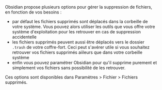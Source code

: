 Obsidian propose plusieurs options pour gérer la suppression de fichiers, en fonction de vos besoins :

- par défaut les fichiers supprimés sont déplacés dans la corbeille de votre système. Vous pouvez alors utiliser les outils que vous offre votre système d'exploitation pour les retrouver en cas de suppression accidentelle  
- les fichiers supprimés peuvent aussi être déplacés vers le dossier `.trash` de votre coffre-fort. Ceci peut s'avérer utile si vous souhaitez retrouver vos fichiers supprimés aiileurs que dans votre corbeille système
- enfin vous pouvez paramétrer Obsidian pour qu'il supprime purement et simplement vos fichiers sans possibilité de les retrouver.

Ces options sont disponibles dans Paramètres > Fichier > Fichiers supprimés.